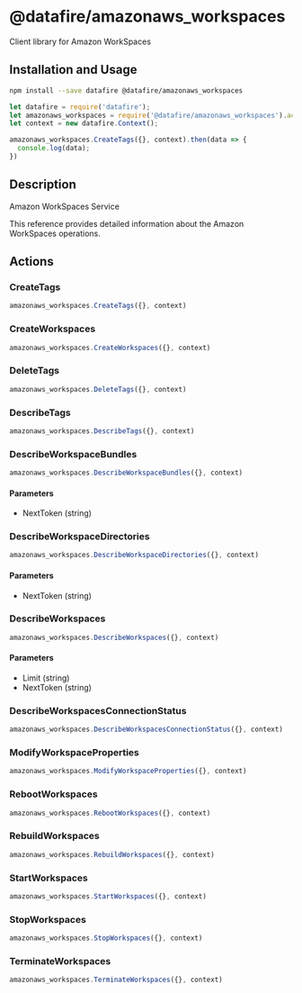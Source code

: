 # @datafire/amazonaws_workspaces

Client library for Amazon WorkSpaces

## Installation and Usage
```bash
npm install --save datafire @datafire/amazonaws_workspaces
```

```js
let datafire = require('datafire');
let amazonaws_workspaces = require('@datafire/amazonaws_workspaces').actions;
let context = new datafire.Context();

amazonaws_workspaces.CreateTags({}, context).then(data => {
  console.log(data);
})
```

## Description
<fullname>Amazon WorkSpaces Service</fullname> <p>This reference provides detailed information about the Amazon WorkSpaces operations.</p>

## Actions
### CreateTags



```js
amazonaws_workspaces.CreateTags({}, context)
```


### CreateWorkspaces



```js
amazonaws_workspaces.CreateWorkspaces({}, context)
```


### DeleteTags



```js
amazonaws_workspaces.DeleteTags({}, context)
```


### DescribeTags



```js
amazonaws_workspaces.DescribeTags({}, context)
```


### DescribeWorkspaceBundles



```js
amazonaws_workspaces.DescribeWorkspaceBundles({}, context)
```

#### Parameters
* NextToken (string)

### DescribeWorkspaceDirectories



```js
amazonaws_workspaces.DescribeWorkspaceDirectories({}, context)
```

#### Parameters
* NextToken (string)

### DescribeWorkspaces



```js
amazonaws_workspaces.DescribeWorkspaces({}, context)
```

#### Parameters
* Limit (string)
* NextToken (string)

### DescribeWorkspacesConnectionStatus



```js
amazonaws_workspaces.DescribeWorkspacesConnectionStatus({}, context)
```


### ModifyWorkspaceProperties



```js
amazonaws_workspaces.ModifyWorkspaceProperties({}, context)
```


### RebootWorkspaces



```js
amazonaws_workspaces.RebootWorkspaces({}, context)
```


### RebuildWorkspaces



```js
amazonaws_workspaces.RebuildWorkspaces({}, context)
```


### StartWorkspaces



```js
amazonaws_workspaces.StartWorkspaces({}, context)
```


### StopWorkspaces



```js
amazonaws_workspaces.StopWorkspaces({}, context)
```


### TerminateWorkspaces



```js
amazonaws_workspaces.TerminateWorkspaces({}, context)
```


